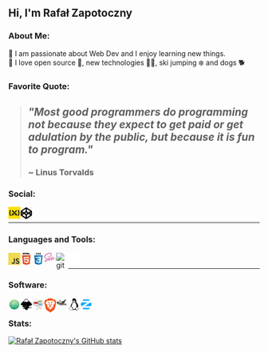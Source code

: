## Hi, I'm Rafał Zapotoczny

### About Me: 
🚀 I am passionate about Web Dev and I enjoy learning new things.<br>
💚 I love open source 👐, new technologies 👨‍💻, ski jumping ❄️ and dogs 🐕

### Favorite Quote: 

> ## _"Most good programmers do programming not because they expect to get paid or get adulation by the public, but because it is fun to program."_
> ### ~ Linus Torvalds

### Social:
<p dir="auto">
  <a href="https://cssbattle.dev/player/zapotoczny" ref="nofollow">
    <img align="left" src="https://github.com/Zapotoczny-Rafal/Zapotoczny-Rafal/blob/main/images/css-battle.png" alt="css battle profile" width="24px"/>
  </a> 
  <a href="https://codepen.io/Rzapotoczny" ref="nofollow">
    <img align="left" src="https://github.com/Zapotoczny-Rafal/Zapotoczny-Rafal/blob/main/images/codepen-logo.png" alt="codepen profile" width="24px"/>
  </a>
  <br>
</p>
<hr></hr>

### Languages and Tools:
<p dir="auto">
  <a href="https://developer.mozilla.org/pl/docs/Web/JavaScript" rel="nofollow">
    <img align="left" alt="javascript" width="24px" src="https://raw.githubusercontent.com/github/explore/80688e429a7d4ef2fca1e82350fe8e3517d3494d/topics/javascript/javascript.png">
  </a>
  <a href="https://www.w3.org/html/" rel="nofollow">
    <img align="left" alt="HTML5" width="24px" src="https://raw.githubusercontent.com/github/explore/80688e429a7d4ef2fca1e82350fe8e3517d3494d/topics/html/html.png">
  </a>
  <a href="https://www.w3schools.com/css/" rel="nofollow">
    <img align="left" alt="CSS3" width="24px" src="https://raw.githubusercontent.com/github/explore/80688e429a7d4ef2fca1e82350fe8e3517d3494d/topics/css/css.png">
  </a>
  <a href="https://sass-lang.com/" rel="nofollow">
    <img align="left" alt="SCSS" width="24px" src="https://github.com/Zapotoczny-Rafal/Zapotoczny-Rafal/blob/main/images/sass.svg.png">
  </a>
  <a href="https://git-scm.com/" rel="nofollow"> 
    <img align="left" alt="git" width="24px" src="https://camo.githubusercontent.com/fbfcb9e3dc648adc93bef37c718db16c52f617ad055a26de6dc3c21865c3321d/68747470733a2f2f7777772e766563746f726c6f676f2e7a6f6e652f6c6f676f732f6769742d73636d2f6769742d73636d2d69636f6e2e737667" data-canonical-src="https://www.vectorlogo.zone/logos/git-scm/git-scm-icon.svg">
  </a>
  <a target="_blank" rel="noopener noreferrer" href="https://github.com/Zapotoczny-Rafal/Zapotoczny-Rafal/blob/main/images/github.svg">
    <img align="left" alt="git" width="24px" src="https://github.com/Zapotoczny-Rafal/Zapotoczny-Rafal/blob/main/images/github.svg">
  </a>
  <br>
</p>  
<hr></hr>

### Software:
<p dir="auto">
  <a href="https://atom.io/" ref="nofollow">
    <img align="left" src="https://raw.githubusercontent.com/github/explore/80688e429a7d4ef2fca1e82350fe8e3517d3494d/topics/atom/atom.png" alt="atom" width="24px"/>
  </a> 
  <a href="https://inkscape.org/" ref="nofollow">
    <img align="left" src="https://github.com/Zapotoczny-Rafal/Zapotoczny-Rafal/blob/main/images/Inkscape.svg" alt="inkscape" width="24px"/>
  </a>
  <a href="https://github.com/phase1geo/Minder" ref="nofollow">
    <img align="left" src="https://github.com/Zapotoczny-Rafal/Zapotoczny-Rafal/blob/main/images/minder.png" alt="minder" width="24px"/>
  </a>
  <a href="https://brave.com/" ref="nofollow">
    <img align="left" src="https://github.com/Zapotoczny-Rafal/Zapotoczny-Rafal/blob/main/images/brave.png" alt="brave" width="24px"/>
  </a>
  <a href="https://www.gimp.org/" ref="nofollow">
    <img align="left" src="https://github.com/Zapotoczny-Rafal/Zapotoczny-Rafal/blob/main/images/gimp.svg.png" alt="gimp" width="24px"/>
  </a>
  <a href="https://www.linux.com/" ref="nofollow">
    <img align="left" src="https://github.com/Zapotoczny-Rafal/Zapotoczny-Rafal/blob/main/images/linux.png" alt="linux" width="24px"/>
  </a>
  <a href="https://zorin.com/" ref="nofollow">
    <img align="left" src="https://github.com/Zapotoczny-Rafal/Zapotoczny-Rafal/blob/main/images/Zorin.svg.png" alt="zorin" width="24px"/>
  </a>
  <br>
</p>

### Stats: 
[![Rafał Zapotoczny's GitHub stats](https://github-readme-stats.vercel.app/api?username=Zapotoczny-Rafal)](https://github.com/anuraghazra/github-readme-stats)
